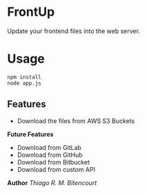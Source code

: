 # FrontUp

Update your frontend files into the web server.


# Usage

```
npm install
node app.js
```

## Features

- Download the files from AWS S3 Buckets


**Future Features**

- Download from GitLab
- Download from GitHub
- Download from Bitbucket
- Download from custom API


**Author**  _Thiago R. M. Bitencourt_
